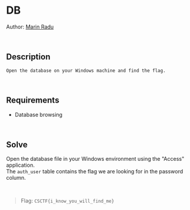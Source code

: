 # DB
Author: [Marin Radu](https://github.com/ChronosPK)

<br>

## Description
```
Open the database on your Windows machine and find the flag.
```

<br>

## Requirements
- Database browsing

<br>

## Solve

Open the database file in your Windows environment using the "Access" application. <br>
The `auth_user` table contains the flag we are looking for in the password column.

<br>

> Flag: `CSCTF{i_know_you_will_find_me}`